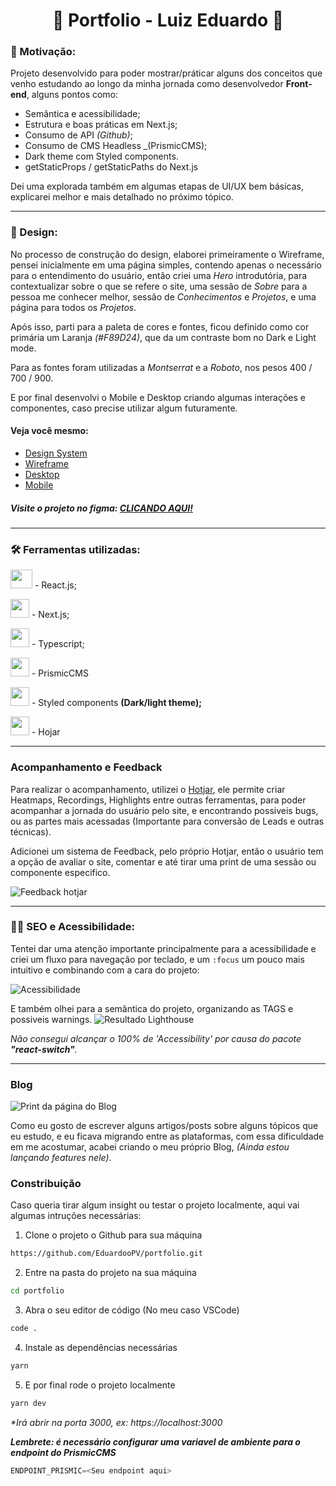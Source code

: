 <h1 align="center"> 🚀 Portfolio - Luiz Eduardo 🚀</h1>

### 🎯 Motivação:

Projeto desenvolvido para poder mostrar/práticar alguns dos conceitos que venho estudando ao longo da minha jornada como desenvolvedor **Front-end**, alguns pontos como:

- Semântica e acessibilidade;
- Estrutura e boas práticas em Next.js;
- Consumo de API _(Github)_;
- Consumo de CMS Headless \_(PrismicCMS);
- Dark theme com Styled components.
- getStaticProps / getStaticPaths do Next.js

Dei uma explorada também em algumas etapas de UI/UX bem básicas, explicarei melhor e mais detalhado no próximo tópico.

---

### 🎨 Design:

No processo de construção do design, elaborei primeiramente o Wireframe, pensei inicialmente em uma página simples, contendo apenas o necessário para o entendimento do usuário, então criei uma _Hero_ introdutória, para contextualizar sobre o que se refere o site, uma sessão de _Sobre_ para a pessoa me conhecer melhor, sessão de _Conhecimentos_ e _Projetos_, e uma página para todos os _Projetos_.

Após isso, parti para a paleta de cores e fontes, ficou definido como cor primária um Laranja _(#F89D24)_, que da um contraste bom no Dark e Light mode.

Para as fontes foram utilizadas a _Montserrat_ e a _Roboto_, nos pesos 400 / 700 / 900.

E por final desenvolvi o Mobile e Desktop criando algumas interações e componentes, caso precise utilizar algum futuramente.

#### Veja você mesmo:

- [Design System](https://www.figma.com/file/oyrCTDuRGoBgnkD6lsFdLm/Portif%C3%B3lio?node-id=0%3A1)
- [Wireframe](https://www.figma.com/file/oyrCTDuRGoBgnkD6lsFdLm/Portif%C3%B3lio?node-id=45%3A12)
- [Desktop](https://www.figma.com/file/oyrCTDuRGoBgnkD6lsFdLm/Portif%C3%B3lio?node-id=51%3A268)
- [Mobile](https://www.figma.com/file/oyrCTDuRGoBgnkD6lsFdLm/Portif%C3%B3lio?node-id=99%3A3499)

##### Visite o projeto no figma: [CLICANDO AQUI!](https://www.figma.com/file/oyrCTDuRGoBgnkD6lsFdLm/Portif%C3%B3lio)

---

### 🛠️ Ferramentas utilizadas:

<p class="row">
  <p> <img src="https://daniel-vinicius.gallerycdn.vsassets.io/extensions/daniel-vinicius/code-snipptes-reactjs-pt-br/0.5.0/1610479284868/Microsoft.VisualStudio.Services.Icons.Default" width="35px" height="30px"> - React.js;</p>
  <p> <img src="https://camo.githubusercontent.com/92ec9eb7eeab7db4f5919e3205918918c42e6772562afb4112a2909c1aaaa875/68747470733a2f2f6173736574732e76657263656c2e636f6d2f696d6167652f75706c6f61642f76313630373535343338352f7265706f7369746f726965732f6e6578742d6a732f6e6578742d6c6f676f2e706e67" width="30px"> - Next.js;</p>
  <p> <img src="https://miro.medium.com/max/816/1*mn6bOs7s6Qbao15PMNRyOA.png" width="30px"> - Typescript;</p>
  <p> <img src="https://res.cloudinary.com/crunchbase-production/image/upload/c_lpad,f_auto,q_auto:eco,dpr_1/itv0abyrzfrw43zd9hiy" width="30px"/> - PrismicCMS</p>
  <p> <img src="https://avatars.githubusercontent.com/u/20658825?s=200&v=4" width="30px"> - Styled components <strong>(Dark/light theme);</strong> </p>
  <p> <img src="https://yt3.ggpht.com/eH_MdhjC_DxpUtxBNXqb7fhhfKSa-nWiIQ1IqaRxD06nEbFiIRahQf5bUHE1WPpnfczXsvUdYA=s900-c-k-c0x00ffffff-no-rj" width="30px"> - Hojar</p>
</p>

---

### Acompanhamento e Feedback

Para realizar o acompanhamento, utilizei o [Hotjar](https://www.hotjar.com/pt-BR/behavior-analytics-software/?utm_campaign=HJ-Search-Leap-Brazil-Brand-Translated-Generic&utm_source=google&utm_medium=cpc&ads_adid=133696075850&ads_targetid=kwd-301757736238&utm_term=hotjar&keyword=hotjar&matchtype=e&geo=1001776&ads_creative=608650204545&ads_network=g&device=c&adpos=&utm_squad=leap&gclid=Cj0KCQjwof6WBhD4ARIsAOi65ahsxuDNqr43hdxZBgNFcrvOKLO4s4fhU83QKoOjhUmM09A-sMaeMJ0aAguREALw_wcB), ele permite criar Heatmaps, Recordings, Highlights entre outras ferramentas, para poder acompanhar a jornada do usuário pelo site, e encontrando possiveis bugs, ou as partes mais acessadas (Importante para conversão de Leads e outras técnicas).

Adicionei um sistema de Feedback, pelo próprio Hotjar, então o usuário tem a opção de avaliar o site, comentar e até tirar uma print de uma sessão ou componente especifico.

![Feedback hotjar](https://user-images.githubusercontent.com/69824782/181134082-ff17e5d0-7c51-40f7-b346-eec4600c11a5.png)

---

### 👩‍🦯 SEO e Acessibilidade:

Tentei dar uma atenção importante principalmente para a acessibilidade e criei um fluxo para navegação por teclado, e um `:focus` um pouco mais intuitivo e combinando com a cara do projeto:

![Acessibilidade](https://user-images.githubusercontent.com/69824782/179382649-30f4bb7a-e928-4635-880a-4cd23f37104d.png)

E também olhei para a semântica do projeto, organizando as TAGS e possiveis warnings.
![Resultado Lighthouse](https://user-images.githubusercontent.com/69824782/179278302-b5bbd4f1-9161-4c93-9c11-cf75d8064fbb.png)

_Não consegui alcançar o 100% de 'Accessibility' por causa do pacote **"react-switch"**._

---

### Blog 

![Print da página do Blog](https://user-images.githubusercontent.com/69824782/191115471-68144a7a-c8ac-4b28-95b0-dd7923f35a87.png)

Como eu gosto de escrever alguns artigos/posts sobre alguns tópicos que eu estudo, e eu ficava migrando entre as plataformas, com essa dificuldade em me acostumar, acabei criando o meu próprio Blog, _(Ainda estou lançando features nele)_. 

### Constribuição

Caso queria tirar algum insight ou testar o projeto localmente, aqui vai algumas intruções necessárias:

1. Clone o projeto o Github para sua máquina

```bash
https://github.com/EduardooPV/portfolio.git
```

2. Entre na pasta do projeto na sua máquina

```bash
cd portfolio
```

3. Abra o seu editor de código (No meu caso VSCode)

```bash
code .
```

4. Instale as dependências necessárias

```bash
yarn
```

5. E por final rode o projeto localmente

```bash
yarn dev
```

_\*Irá abrir na porta 3000, ex: https://localhost:3000_


**_Lembrete: é necessário configurar uma variavel de ambiente para o endpoint do PrismicCMS_**
```js
ENDPOINT_PRISMIC=<Seu endpoint aqui>
```


